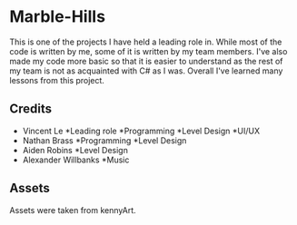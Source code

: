 # Marble-Hills
This is one of the projects I have held a leading role in. While most of the code is written by me, some of it is written by my team members. I've also made my code more basic so that it is easier to understand as the rest of my team is not as acquainted with C# as I was. Overall I've learned many lessons from this project.

## Credits
* Vincent Le
  *Leading role
  *Programming
  *Level Design
  *UI/UX
* Nathan Brass
  *Programming
  *Level Design
* Aiden Robins
  *Level Design
* Alexander Willbanks
  *Music

## Assets
Assets were taken from kennyArt.
